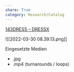 ```yaml
---
share: True
category: Research/Catalog
---
```

[143DRESS – DRESSX](https://dressx.com/collections/vendors?q=143DRESS)

![[2022-03-30 08.39.13.png]]

Eingesetzte Medien
- .jpg
- .mp4 (turnarounds / loops)